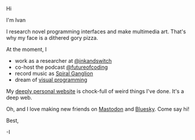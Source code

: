Hi

I'm Ivan

I research novel programming interfaces and make multimedia art. That's why my face is a dithered gory pizza.

At the moment, I

- work as a researcher at [@inkandswitch](https://github.com/inkandswitch)
- co-host the podcast [@futureofcoding](https://github.com/futureofcoding)
- record music as [Spiral Ganglion](https://spiralganglion.bandcamp.com)
- dream of [visual programming](https://github.com/ivanreese/visual-programming-codex/)

My [deeply personal website](https://ivanish.ca) is chock-full of weird things I've done. It's a deep web.

Oh, and I love making new friends on [Mastodon](https://mastodon.social/@spiralganglion) and [Bluesky](https://bsky.app/profile/spiralganglion.com). Come say hi!

Best,

-I

